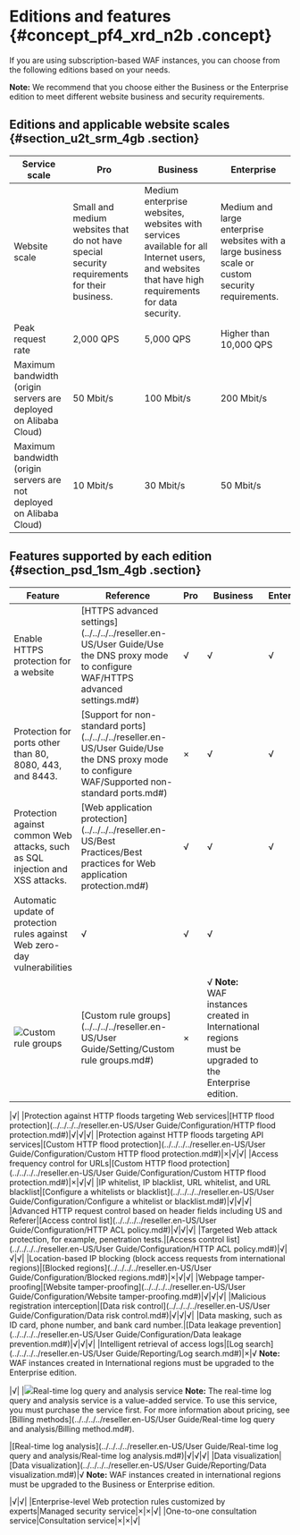 # Editions and features {#concept_pf4_xrd_n2b .concept}

If you are using subscription-based WAF instances, you can choose from the following editions based on your needs.

**Note:** We recommend that you choose either the Business or the Enterprise edition to meet different website business and security requirements.

## Editions and applicable website scales {#section_u2t_srm_4gb .section}

|Service scale|Pro|Business|Enterprise|
|-------------|---|--------|----------|
|Website scale|Small and medium websites that do not have special security requirements for their business.|Medium enterprise websites, websites with services available for all Internet users, and websites that have high requirements for data security.|Medium and large enterprise websites with a large business scale or custom security requirements.|
|Peak request rate|2,000 QPS|5,000 QPS|Higher than 10,000 QPS|
|Maximum bandwidth \(origin servers are deployed on Alibaba Cloud\)|50 Mbit/s|100 Mbit/s|200 Mbit/s|
|Maximum bandwidth \(origin servers are not deployed on Alibaba Cloud\)|10 Mbit/s|30 Mbit/s|50 Mbit/s|

## Features supported by each edition {#section_psd_1sm_4gb .section}

|Feature|Reference|Pro|Business|Enterprise|
|-------|---------|---|--------|----------|
|Enable HTTPS protection for a website|[HTTPS advanced settings](../../../../reseller.en-US/User Guide/Use the DNS proxy mode to configure WAF/HTTPS advanced settings.md#)|√|√|√|
|Protection for ports other than 80, 8080, 443, and 8443.|[Support for non-standard ports](../../../../reseller.en-US/User Guide/Use the DNS proxy mode to configure WAF/Supported non-standard ports.md#)|×|√|√|
|Protection against common Web attacks, such as SQL injection and XSS attacks.|[Web application protection](../../../../reseller.en-US/Best Practices/Best practices for Web application protection.md#)|√|√|√|
|Automatic update of protection rules against Web zero-day vulnerabilities|√|√|√|
|![](http://static-aliyun-doc.oss-cn-hangzhou.aliyuncs.com/assets/img/15538/156102109738159_en-US.png)Custom rule groups|[Custom rule groups](../../../../reseller.en-US/User Guide/Setting/Custom rule groups.md#)|×|√ **Note:** WAF instances created in International regions must be upgraded to the Enterprise edition.

 |√|
|Protection against HTTP floods targeting Web services|[HTTP flood protection](../../../../reseller.en-US/User Guide/Configuration/HTTP flood protection.md#)|√|√|√|
|Protection against HTTP floods targeting API services|[Custom HTTP flood protection](../../../../reseller.en-US/User Guide/Configuration/Custom HTTP flood protection.md#)|×|√|√|
|Access frequency control for URLs|[Custom HTTP flood protection](../../../../reseller.en-US/User Guide/Configuration/Custom HTTP flood protection.md#)|×|√|√|
|IP whitelist, IP blacklist, URL whitelist, and URL blacklist|[Configure a whitelists or blacklist](../../../../reseller.en-US/User Guide/Configuration/Configure a whitelist or blacklist.md#)|√|√|√|
|Advanced HTTP request control based on header fields including US and Referer|[Access control list](../../../../reseller.en-US/User Guide/Configuration/HTTP ACL policy.md#)|√|√|√|
|Targeted Web attack protection, for example, penetration tests.|[Access control list](../../../../reseller.en-US/User Guide/Configuration/HTTP ACL policy.md#)|√|√|√|
|Location-based IP blocking \(block access requests from international regions\)|[Blocked regions](../../../../reseller.en-US/User Guide/Configuration/Blocked regions.md#)|×|√|√|
|Webpage tamper-proofing|[Website tamper-proofing](../../../../reseller.en-US/User Guide/Configuration/Website tamper-proofing.md#)|√|√|√|
|Malicious registration interception|[Data risk control](../../../../reseller.en-US/User Guide/Configuration/Data risk control.md#)|√|√|√|
|Data masking, such as ID card, phone number, and bank card number.|[Data leakage prevention](../../../../reseller.en-US/User Guide/Configuration/Data leakage prevention.md#)|√|√|√|
|Intelligent retrieval of access logs|[Log search](../../../../reseller.en-US/User Guide/Reporting/Log search.md#)|×|√ **Note:** WAF instances created in International regions must be upgraded to the Enterprise edition.

 |√|
|![](http://static-aliyun-doc.oss-cn-hangzhou.aliyuncs.com/assets/img/15538/156102109738159_en-US.png)Real-time log query and analysis service **Note:** The real-time log query and analysis service is a value-added service. To use this service, you must purchase the service first. For more information about pricing, see [Billing methods](../../../../reseller.en-US/User Guide/Real-time log query and analysis/Billing method.md#).

 |[Real-time log analysis](../../../../reseller.en-US/User Guide/Real-time log query and analysis/Real-time log analysis.md#)|√|√|√|
|Data visualization|[Data visualization](../../../../reseller.en-US/User Guide/Reporting/Data visualization.md#)|√ **Note:** WAF instances created in international regions must be upgraded to the Business or Enterprise edition.

 |√|√|
|Enterprise-level Web protection rules customized by experts|Managed security service|×|×|√|
|One-to-one consultation service|Consultation service|×|×|√|

